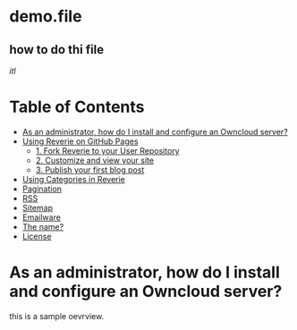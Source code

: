 # demo.file
## how to do thi file
_itl_
# Table of Contents
  - [As an administrator, how do I install and configure an Owncloud server?](#As-an-administrator-how-do-install-and-configure-an-Owncloud-server?)
  - [Using Reverie on GitHub Pages](#using-reverie-on-github-pages)
    - [1. Fork Reverie to your User Repository](#1-fork-reverie-to-your-user-repository)
    - [2. Customize and view your site](#2-customize-and-view-your-site)
    - [3. Publish your first blog post](#3-publish-your-first-blog-post)
  - [Using Categories in Reverie](#using-categories-in-reverie)
  - [Pagination](#pagination)
  - [RSS](#rss)
  - [Sitemap](#sitemap)
  - [Emailware](#emailware)
  - [The name?](#the-name)
  - [License](#license)
  # As an administrator, how do I install and configure an Owncloud server?
  this is a sample oevrview.
  
